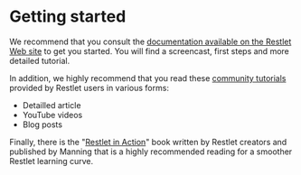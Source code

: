 Getting started
===============

We recommend that you consult the [documentation available on the
Restlet Web
site](http://restlet.org/learn/javadocs/1.1/)
to get you started. You will find a screencast, first steps and more
detailed tutorial.

In addition, we highly recommend that you read these [community
tutorials](http://wiki.restlet.org/community/167-restlet.html)
provided by Restlet users in various forms:

-   Detailled article
-   YouTube videos
-   Blog posts

Finally, there is the "[Restlet in
Action](http://www.manning.com/affiliate/idevaffiliate.php?id=1121_217)"
book written by Restlet creators and published by Manning that is a
highly recommended reading for a smoother Restlet learning curve.

